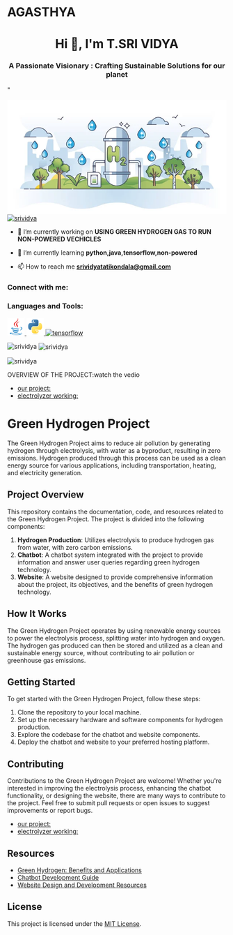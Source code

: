 # AGASTHYA


<h1 align="center">Hi 👋, I'm T.SRI VIDYA</h1>
<h3 align="center">A Passionate Visionary : Crafting Sustainable Solutions for our planet</h3>
"


<p align="left"><img src="https://github.com/srividyatatikondala/AGASTHYA/blob/main/depositphotos_633005046-stock-illustration-green-hydrogen-power-production-using.jpg"
<p align="right"><a href="https://github.com/srividyatatikondala/AGASTHYA/blob/main/about.html">
<p align="right"><a href="https://www.canva.com/design/DAGB0T0IU7k/PfguK991L_yfmGiS1kOiIg/edit?utm_content=DAGB0T0IU7k&utm_campaign=designshare&utm_medium=link2&utm_source=sharebutton">
<p align="left"> <a href="https://github.com/ryo-ma/github-profile-trophy"><img src="https://github-profile-trophy.vercel.app/?username=srividya" alt="srividya" /></a> </p>

- 🔭 I’m currently working on **USING GREEN HYDROGEN GAS TO RUN NON-POWERED VECHICLES**

- 🌱 I’m currently learning **python,java,tensorflow,non-powered**

- 📫 How to reach me **srividyatatikondala@gmail.com**

<h3 align="left">Connect with me:</h3>
<p align="left">

<h3 align="left">Languages and Tools:</h3>
<p align="left"> <a href="https://www.java.com" target="_blank" rel="noreferrer"> <img src="https://raw.githubusercontent.com/devicons/devicon/master/icons/java/java-original.svg" alt="java" width="40" height="40"/> </a> <a href="https://www.python.org" target="_blank" rel="noreferrer"> <img src="https://raw.githubusercontent.com/devicons/devicon/master/icons/python/python-original.svg" alt="python" width="40" height="40"/> </a> <a href="https://www.tensorflow.org" target="_blank" rel="noreferrer"> <img src="https://www.vectorlogo.zone/logos/tensorflow/tensorflow-icon.svg" alt="tensorflow" width="40" height="40"/> </a> </p>

<p><img align="left" src="https://github-readme-stats.vercel.app/api/top-langs?username=srividya&show_icons=true&locale=en&layout=compact" alt="srividya" /></p>

<p>&nbsp;<img align="center" src="https://github-readme-stats.vercel.app/api?username=srividya&show_icons=true&locale=en" alt="srividya" /></p>

<p><img align="center" src="https://github-readme-streak-stats.herokuapp.com/?user=srividya&" alt="srividya" /></p>

OVERVIEW OF THE PROJECT:watch the vedio 
- [our project:]("https://youtu.be/2B1E8zQ39Ew")
- [electrolyzer working:]("https://youtu.be/7pnoLDWgYyA")
# Green Hydrogen Project

The Green Hydrogen Project aims to reduce air pollution by generating hydrogen through electrolysis, with water as a byproduct, resulting in zero emissions. Hydrogen produced through this process can be used as a clean energy source for various applications, including transportation, heating, and electricity generation.

## Project Overview

This repository contains the documentation, code, and resources related to the Green Hydrogen Project. The project is divided into the following components:

1. **Hydrogen Production**: Utilizes electrolysis to produce hydrogen gas from water, with zero carbon emissions.
2. **Chatbot**: A chatbot system integrated with the project to provide information and answer user queries regarding green hydrogen technology.
3. **Website**: A website designed to provide comprehensive information about the project, its objectives, and the benefits of green hydrogen technology.

## How It Works

The Green Hydrogen Project operates by using renewable energy sources to power the electrolysis process, splitting water into hydrogen and oxygen. The hydrogen gas produced can then be stored and utilized as a clean and sustainable energy source, without contributing to air pollution or greenhouse gas emissions.

## Getting Started

To get started with the Green Hydrogen Project, follow these steps:

1. Clone the repository to your local machine.
2. Set up the necessary hardware and software components for hydrogen production.
3. Explore the codebase for the chatbot and website components.
4. Deploy the chatbot and website to your preferred hosting platform.

## Contributing

Contributions to the Green Hydrogen Project are welcome! Whether you're interested in improving the electrolysis process, enhancing the chatbot functionality, or designing the website, there are many ways to contribute to the project. Feel free to submit pull requests or open issues to suggest improvements or report bugs.


- [our project:](https://youtu.be/2B1E8zQ39Ew)
- [electrolyzer working:](https://youtu.be/7pnoLDWgYyA)
## Resources
- [Green Hydrogen: Benefits and Applications](https://www.iea.org/reports/the-future-of-hydrogen)
- [Chatbot Development Guide](https://blog.hubspot.com/service/chatbot-guide)
- [Website Design and Development Resources](https://developer.mozilla.org/en-US/docs/Learn)
  
## License

This project is licensed under the [MIT License](LICENSE).
